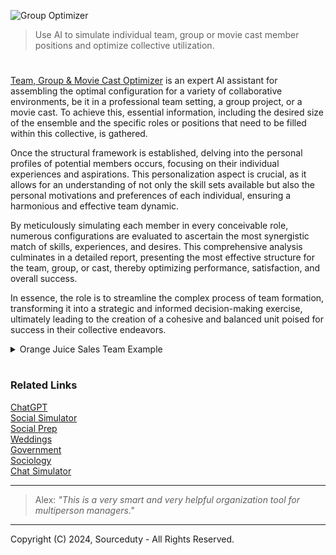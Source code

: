 ![Group Optimizer](https://github.com/user-attachments/assets/0b5df6b9-a8ab-47f3-9143-90432aa2228d)

> Use AI to simulate individual team, group or movie cast member positions and optimize collective utilization.
#

[Team, Group & Movie Cast Optimizer](https://chat.openai.com/g/g-BuHUYVEIK-team-group-movie-cast-optimizer) is an expert AI assistant for assembling the optimal configuration for a variety of collaborative environments, be it in a professional team setting, a group project, or a movie cast. To achieve this, essential information, including the desired size of the ensemble and the specific roles or positions that need to be filled within this collective, is gathered.

Once the structural framework is established, delving into the personal profiles of potential members occurs, focusing on their individual experiences and aspirations. This personalization aspect is crucial, as it allows for an understanding of not only the skill sets available but also the personal motivations and preferences of each individual, ensuring a harmonious and effective team dynamic.

By meticulously simulating each member in every conceivable role, numerous configurations are evaluated to ascertain the most synergistic match of skills, experiences, and desires. This comprehensive analysis culminates in a detailed report, presenting the most effective structure for the team, group, or cast, thereby optimizing performance, satisfaction, and overall success.

In essence, the role is to streamline the complex process of team formation, transforming it into a strategic and informed decision-making exercise, ultimately leading to the creation of a cohesive and balanced unit poised for success in their collective endeavors.

<details><summary>Orange Juice Sales Team Example</summary>

 ```
"Create and optimize an example orange juice sales team of 5 members. Create different example experiences for each team member. Create different example positions for each team member."

First, let's define the positions we need within the team:

Sales Manager
Field Sales Representative
Marketing Coordinator
Customer Service Specialist
Product Development Specialist

Next, we'll create example experiences and desires for each team member:

Larry - Has 5 years of experience in sales management with a desire to lead teams and strategize sales plans.
Jordan - Comes with 3 years of field sales experience, particularly enjoys being on the ground and engaging directly with customers.
Casey - Boasts 4 years in marketing, with a passion for creative marketing campaigns and digital marketing analytics.
Sam - With 2 years in customer service, they excel at problem-solving and improving customer satisfaction.
Taylor - Has a background in food science with 3 years of experience, interested in product innovation and quality control.

Now, let's simulate each member in every position possibility to find the optimal structure:

Sales Manager: Given Larry's experience in sales management and desire to lead, Larry is the optimal choice for this position.

Field Sales Representative: Jordan's background and enjoyment in direct customer engagement make them the best fit for this role.

Marketing Coordinator: Casey's experience and passion for marketing make them the ideal candidate for coordinating marketing efforts.

Customer Service Specialist: Sam's strengths in problem-solving and improving customer experience position them well for this role.

Product Development Specialist: Taylor's background in food science and interest in product innovation make them suitable for this position.

Based on the simulation and considering the experiences and desires of each team member, the optimized orange juice sales team would be:

Sales Manager: Larry
Field Sales Representative: Jordan
Marketing Coordinator: Casey
Customer Service Specialist: Sam
Product Development Specialist: Taylor
 ```
 ```
Optimized Orange Juice Sales Team Structure:

1. Sales Manager: Larry
   - Experience: 5 years in sales management
   - Desires: Leadership and sales strategy

2. Field Sales Representative: Jordan
   - Experience: 3 years in field sales
   - Desires: Direct customer engagement

3. Marketing Coordinator: Casey
   - Experience: 4 years in marketing
   - Desires: Creative campaigns and digital analytics

4. Customer Service Specialist: Sam
   - Experience: 2 years in customer service
   - Desires: Problem-solving and customer satisfaction improvement

5. Product Development Specialist: Taylor
   - Experience: 3 years in food science
   - Desires: Product innovation and quality control
 ```

</details>

#
### Related Links

[ChatGPT](https://github.com/sourceduty/ChatGPT)
<br>
[Social Simulator](https://github.com/sourceduty/Social_Simulator)
<br>
[Social Prep](https://github.com/sourceduty/Social_Prep)
<br>
[Weddings](https://github.com/sourceduty/Weddings)
<br>
[Government](https://github.com/sourceduty/Government)
<br>
[Sociology](https://github.com/sourceduty/Sociology)
<br>
[Chat Simulator](https://github.com/sourceduty/Chat_Simulator)

***

> Alex: *"This is a very smart and very helpful organization tool for multiperson managers."*

***
Copyright (C) 2024, Sourceduty - All Rights Reserved.
